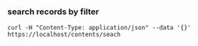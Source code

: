### search records by filter
```
curl -H "Content-Type: application/json" --data '{}' https://localhost/contents/seach
```
